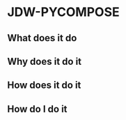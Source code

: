 # JDW-PYCOMPOSE

## What does it do

## Why does it do it 

## How does it do it 

## How do I do it 
